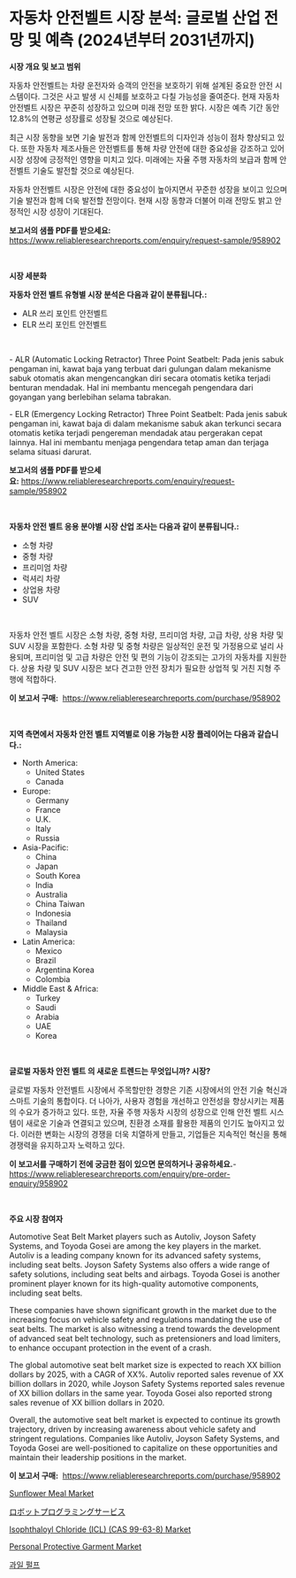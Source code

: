<p><h1>자동차 안전벨트 시장 분석: 글로벌 산업 전망 및 예측 (2024년부터 2031년까지)</h1></p><p><strong>시장 개요 및 보고 범위</strong></p>
<p><p>자동차 안전벨트는 차량 운전자와 승객의 안전을 보호하기 위해 설계된 중요한 안전 시스템이다. 그것은 사고 발생 시 신체를 보호하고 다칠 가능성을 줄여준다. 현재 자동차 안전벨트 시장은 꾸준히 성장하고 있으며 미래 전망 또한 밝다. 시장은 예측 기간 동안 12.8%의 연평균 성장률로 성장될 것으로 예상된다.</p><p>최근 시장 동향을 보면 기술 발전과 함께 안전벨트의 디자인과 성능이 점차 향상되고 있다. 또한 자동차 제조사들은 안전벨트를 통해 차량 안전에 대한 중요성을 강조하고 있어 시장 성장에 긍정적인 영향을 미치고 있다. 미래에는 자율 주행 자동차의 보급과 함께 안전벨트 기술도 발전할 것으로 예상된다.</p><p>자동차 안전벨트 시장은 안전에 대한 중요성이 높아지면서 꾸준한 성장을 보이고 있으며 기술 발전과 함께 더욱 발전할 전망이다. 현재 시장 동향과 더불어 미래 전망도 밝고 안정적인 시장 성장이 기대된다.</p></p>
<p><strong>보고서의 샘플 PDF를 받으세요:</strong> <a href="https://www.reliableresearchreports.com/enquiry/request-sample/958902">https://www.reliableresearchreports.com/enquiry/request-sample/958902</a></p>
<p>&nbsp;</p>
<p><strong>시장 세분화</strong></p>
<p><strong>자동차 안전 벨트 유형별 시장 분석은 다음과 같이 분류됩니다.:</strong></p>
<p><ul><li>ALR 쓰리 포인트 안전벨트</li><li>ELR 쓰리 포인트 안전벨트</li></ul></p>
<p>&nbsp;</p>
<p><p>- ALR (Automatic Locking Retractor) Three Point Seatbelt: Pada jenis sabuk pengaman ini, kawat baja yang terbuat dari gulungan dalam mekanisme sabuk otomatis akan mengencangkan diri secara otomatis ketika terjadi benturan mendadak. Hal ini membantu mencegah pengendara dari goyangan yang berlebihan selama tabrakan.</p><p>- ELR (Emergency Locking Retractor) Three Point Seatbelt: Pada jenis sabuk pengaman ini, kawat baja di dalam mekanisme sabuk akan terkunci secara otomatis ketika terjadi pengereman mendadak atau pergerakan cepat lainnya. Hal ini membantu menjaga pengendara tetap aman dan terjaga selama situasi darurat.</p></p>
<p><strong>보고서의 샘플 PDF를 받으세요:</strong>&nbsp;<a href="https://www.reliableresearchreports.com/enquiry/request-sample/958902">https://www.reliableresearchreports.com/enquiry/request-sample/958902</a></p>
<p>&nbsp;</p>
<p><strong> 자동차 안전 벨트 응용 분야별 시장 산업 조사는 다음과 같이 분류됩니다.:</strong></p>
<p><ul><li>소형 차량</li><li>중형 차량</li><li>프리미엄 차량</li><li>럭셔리 차량</li><li>상업용 차량</li><li>SUV</li></ul></p>
<p>&nbsp;</p>
<p><p>자동차 안전 벨트 시장은 소형 차량, 중형 차량, 프리미엄 차량, 고급 차량, 상용 차량 및 SUV 시장을 포함한다. 소형 차량 및 중형 차량은 일상적인 운전 및 가정용으로 널리 사용되며, 프리미엄 및 고급 차량은 안전 및 편의 기능이 강조되는 고가의 자동차를 지원한다. 상용 차량 및 SUV 시장은 보다 견고한 안전 장치가 필요한 상업적 및 거친 지형 주행에 적합하다.</p></p>
<p><strong>이 보고서 구매:</strong>&nbsp; <a href="https://www.reliableresearchreports.com/purchase/958902">https://www.reliableresearchreports.com/purchase/958902</a></p>
<p>&nbsp;</p>
<p><strong>지역 측면에서 자동차 안전 벨트 지역별로 이용 가능한 시장 플레이어는 다음과 같습니다.:</strong></p>
<p><ul>
    <li>
        North America:
        <ul>
            <li>United States</li>
            <li>Canada</li>
        </ul>
    </li>
    <li>
        Europe:
        <ul>
            <li>Germany</li>
            <li>France</li>
            <li>U.K.</li>
            <li>Italy</li>
            <li>Russia</li>
        </ul>
    </li>
    <li>
        Asia-Pacific:
        <ul>
            <li>China</li>
            <li>Japan</li>
            <li>South Korea</li>
            <li>India</li>
            <li>Australia</li>
            <li>China Taiwan</li>
            <li>Indonesia</li>
            <li>Thailand</li>
            <li>Malaysia</li>
        </ul>
    </li>
    <li>
        Latin America:
        <ul>
            <li>Mexico</li>
            <li>Brazil</li>
            <li>Argentina Korea</li>
            <li>Colombia</li>
        </ul>
    </li>
    <li>
        Middle East & Africa:
        <ul>
            <li>Turkey</li>
            <li>Saudi</li>
            <li>Arabia</li>
            <li>UAE</li>
            <li>Korea</li>
        </ul>
    </li>
    </ul></p>
<p>&nbsp;</p>
<p><strong>글로벌 자동차 안전 벨트 의 새로운 트렌드는 무엇입니까? 시장?</strong></p>
<p><p>글로벌 자동차 안전벨트 시장에서 주목할만한 경향은 기존 시장에서의 안전 기술 혁신과 스마트 기술의 통합이다. 더 나아가, 사용자 경험을 개선하고 안전성을 향상시키는 제품의 수요가 증가하고 있다. 또한, 자율 주행 자동차 시장의 성장으로 인해 안전 벨트 시스템이 새로운 기술과 연결되고 있으며, 친환경 소재를 활용한 제품의 인기도 높아지고 있다. 이러한 변화는 시장의 경쟁을 더욱 치열하게 만들고, 기업들은 지속적인 혁신을 통해 경쟁력을 유지하고자 노력하고 있다.</p></p>
<p><strong>이 보고서를 구매하기 전에 궁금한 점이 있으면 문의하거나 공유하세요.</strong>- <a href="https://www.reliableresearchreports.com/enquiry/pre-order-enquiry/958902">https://www.reliableresearchreports.com/enquiry/pre-order-enquiry/958902</a></p>
<p>&nbsp;</p>
<p><strong>주요 시장 참여자</strong></p>
<p><p>Automotive Seat Belt Market players such as Autoliv, Joyson Safety Systems, and Toyoda Gosei are among the key players in the market. Autoliv is a leading company known for its advanced safety systems, including seat belts. Joyson Safety Systems also offers a wide range of safety solutions, including seat belts and airbags. Toyoda Gosei is another prominent player known for its high-quality automotive components, including seat belts.</p><p>These companies have shown significant growth in the market due to the increasing focus on vehicle safety and regulations mandating the use of seat belts. The market is also witnessing a trend towards the development of advanced seat belt technology, such as pretensioners and load limiters, to enhance occupant protection in the event of a crash.</p><p>The global automotive seat belt market size is expected to reach XX billion dollars by 2025, with a CAGR of XX%. Autoliv reported sales revenue of XX billion dollars in 2020, while Joyson Safety Systems reported sales revenue of XX billion dollars in the same year. Toyoda Gosei also reported strong sales revenue of XX billion dollars in 2020.</p><p>Overall, the automotive seat belt market is expected to continue its growth trajectory, driven by increasing awareness about vehicle safety and stringent regulations. Companies like Autoliv, Joyson Safety Systems, and Toyoda Gosei are well-positioned to capitalize on these opportunities and maintain their leadership positions in the market.</p></p>
<p><strong>이 보고서 구매:</strong>&nbsp;&nbsp;<a href="https://www.reliableresearchreports.com/purchase/958902">https://www.reliableresearchreports.com/purchase/958902</a></p>
<p><p><a href="https://github.com/yoshih12/Market-Research-Report-List-2/blob/main/sunflower-meal-market.md">Sunflower Meal Market</a></p><p><a href="https://medium.com/@woodrowpfeffer1914/%E3%83%AD%E3%83%9C%E3%83%83%E3%83%88%E3%83%97%E3%83%AD%E3%82%B0%E3%83%A9%E3%83%9F%E3%83%B3%E3%82%B0%E3%82%B5%E3%83%BC%E3%83%93%E3%82%B9%E5%B8%82%E5%A0%B4%E3%81%AF-%E5%B8%82%E5%A0%B4%E3%82%B7%E3%82%A7%E3%82%A2-%E3%82%B5%E3%82%A4%E3%82%BA-2031%E5%B9%B4%E3%81%BE%E3%81%A7%E3%81%AE%E4%BA%88%E6%B8%AC%E3%81%AB%E7%84%A6%E7%82%B9%E3%82%92%E5%BD%93%E3%81%A6%E3%81%A6%E3%81%84%E3%81%BE%E3%81%99-1a31b2adc4d4">ロボットプログラミングサービス</a></p><p><a href="https://automatic-knee-4c7.notion.site/Isophthaloyl-Chloride-ICL-CAS-99-63-8-Market-Size-and-Examines-its-Market-Scope-with-a-Primary-ec361fce46aa4c7587e17ce28eba8983">Isophthaloyl Chloride (ICL) (CAS 99-63-8) Market</a></p><p><a href="https://sulfuric-clavicle-d39.notion.site/Personal-Protective-Garment-Market-Challenges-Opportunities-and-Growth-Drivers-and-Major-Market-P-195f04cadbe54a1db8bb6fd4787ba247">Personal Protective Garment Market</a></p><p><a href="https://github.com/nuekbpymrrz5/Market-Research-Report-List-1/blob/main/8796259187166.md">과일 펄프</a></p></p>
